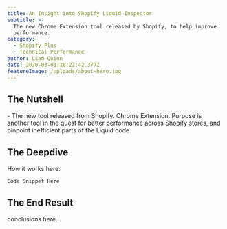 ```yaml
---
title: An Insight into Shopify Liquid Inspector
subtitle: >-
  The new Chrome Extension tool released by Shopify, to help improve
  performance.
category:
  - Shopify Plus
  - Technical Performance
author: Liam Quinn
date: 2020-03-01T18:22:42.377Z
featureImage: /uploads/about-hero.jpg
---
```

## The Nutshell

\- The new tool released from Shopify. Chrome Extension. Purpose is another tool in the quest for better performance across Shopify stores, and pinpoint inefficient parts of the Liquid code.



## The Deepdive

How it works here:

```
Code Snippet Here
```

## The End Result

conclusions here...
